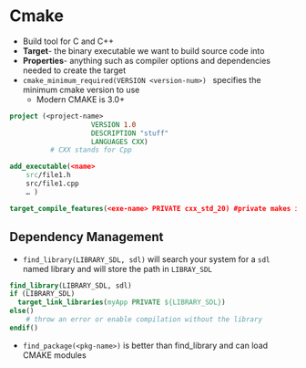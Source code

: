 # Cmake

- Build tool for C and C++
- **Target**- the binary executable we want to build source code into
- **Properties**- anything such as compiler options and dependencies needed to create the target 
- `cmake_minimum_required(VERSION <version-num>) ` specifies the minimum cmake version to use
    - Modern CMAKE is 3.0+

```cmake
project (<project-name>
					VERSION 1.0
					DESCRIPTION "stuff"
					LANGUAGES CXX)
          # CXX stands for Cpp
```

``` cmake
add_executable(<name> 
	src/file1.h 
	src/file1.cpp 
	… )
```

``` cmake
target_compile_features(<exe-name> PRIVATE cxx_std_20) #private makes it not able to be included as a library
```

## Dependency Management

- `find_library(LIBRARY_SDL, sdl)` will search your system for a `sdl` named library and will store the path in `LIBRAY_SDL`

``` cmake
find_library(LIBRARY_SDL, sdl)
if (LIBRARY_SDL)
  target_link_libraries(myApp PRIVATE ${LIBRARY_SDL})
else()
	# throw an error or enable compilation without the library
endif()
```

- `find_package(<pkg-name>)` is better than find_library and can load CMAKE modules